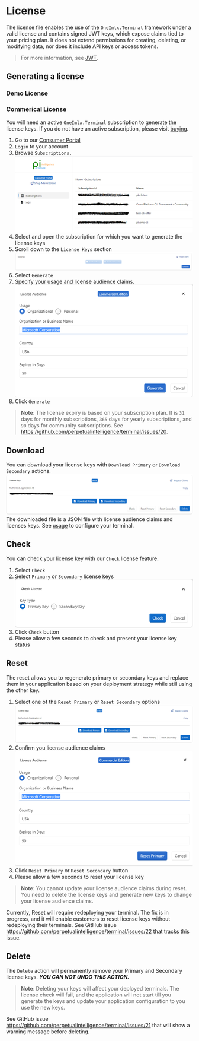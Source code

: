 # License
The license file enables the use of the `OneImlx.Terminal` framework under a valid license and contains signed JWT keys, which expose claims tied to your pricing plan. It does not extend permissions for creating, deleting, or modifying data, nor does it include API keys or access tokens.

> For more information, see [JWT](https://jwt.io/introduction).

## Generating a license

### Demo License

### Commerical License
You will need an active `OneImlx.Terminal` subscription to generate the license keys. If you do not have an active subscription, please visit [buying](../../buying/intro.md).

1. Go to our [Consumer Portal](https://consumer.perpetualintelligence.com/)
2. `Login` to your account
3. Browse `Subscriptions.`
![Subscription](../../../images/terminal/licensing/subscriptions.png)
4. Select and open the subscription for which you want to generate the license keys
5. Scroll down to the `License Keys` section
![Generate License Keys](../../../images/terminal/licensing/generate.png)
6. Select `Generate`
7. Specify your usage and license audience claims. 
![Audience](../../../images/terminal/licensing/generate-audience.png)
8. Click `Generate` 

> **Note**: The license expiry is based on your subscription plan. It is `31` days for monthly subscriptions, `365` days for yearly subscriptions, and `90` days for community subscriptions. See https://github.com/perpetualintelligence/terminal/issues/20.

## Download
You can download your license keys with `Download Primary` or `Download Secondary` actions.
![Download License Keys](../../../images/terminal/licensing/licensekeys.png)
The downloaded file is a JSON file with license audience claims and licenses keys. See [usage](usage.md) to configure your terminal.

## Check
You can check your license key with our `Check` license feature.
1. Select `Check`
2. Select `Primary` or `Secondary` license keys
![Check](../../../images/terminal/licensing/check-license.png)
3. Click `Check` button
4. Please allow a few seconds to check and present your license key status

## Reset
The reset allows you to regenerate primary or secondary keys and replace them in your application based on your deployment strategy while still using the other key.
1. Select one of the `Reset Primary` or `Reset Secondary` options
![Reset Options](../../../images/terminal/licensing/licensekeys.png)
2. Confirm you license audience claims
![Reset License](../../../images/terminal/licensing/reset-license.png)
3. Click `Reset Primary` or `Reset Secondary` button
4. Please allow a few seconds to reset your license key

> **Note**: You cannot update your license audience claims during reset. You need to delete the license keys and generate new keys to change your license audience claims.

Currently, Reset will require redeploying your terminal. The fix is in progress, and it will enable customers to reset license keys without redeploying their terminals. See GitHub issue https://github.com/perpetualintelligence/terminal/issues/22 that tracks this issue.

## Delete
The `Delete` action will permanently remove your Primary and Secondary license keys. ***YOU CAN NOT UNDO THIS ACTION.***

> **Note**: Deleting your keys will affect your deployed terminals. The license check will fail, and the application will not start till you generate the keys and update your application configuration to you use the new keys.

See GitHub issue https://github.com/perpetualintelligence/terminal/issues/21 that will show a warning message before deleting.




